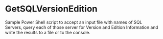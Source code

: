 # GetSQLVersionEdition
Sample Power Shell script to accept an input file with names of SQL Servers, query each of those server for Version and Edition Information and write the results to a file or to the console.
